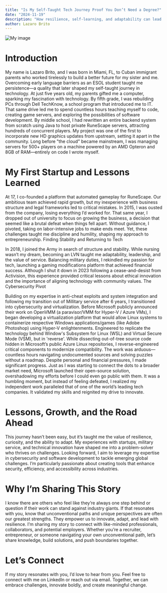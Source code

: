 ```yaml
---
title: "Is My Self-Taught Tech Journey Proof You Don’t Need a Degree?"
date: "2024-11-19"
description: "How resilience, self-learning, and adaptability can lead to significant achievements, even without a formal degree. Learn about my personal journey of overcoming challenges and finding success in the tech industry through unconventional means."
author: Lazaro Brito
---
```


![My image](images/40873d7c-37d0-46c3-a069-f47324dd8d2a.webp "This is an example image")

# Introduction

My name is Lazaro Brito, and I was born in Miami, FL, to Cuban immigrant parents who worked tirelessly to build a better future for my sister and me. Overcoming early language barriers as an ESOL student taught me persistence—a quality that later shaped my self-taught journey in technology.
At just five years old, my parents gifted me a computer, sparking my fascination with technology. By fifth grade, I was rebuilding PCs through Dell TechKnow, a school program that introduced me to IT. That same drive led me to spend countless hours teaching myself to code, creating game servers, and exploring the possibilities of software development.
By middle school, I had rewritten an entire backend system from scratch using Java to host private RuneScape servers, attracting hundreds of concurrent players. My project was one of the first to incorporate new HD graphics updates from upstream, setting it apart in the community. Long before "the cloud" became mainstream, I was managing servers for 500+ players on a machine powered by an AMD Opteron and 8GB of RAM—entirely on code I wrote myself.

# My First Startup and Lessons Learned

At 17, I co-founded a platform that automated gameplay for RuneScape. Our ambitious team achieved rapid growth, but my inexperience with business structure and legal frameworks led to critical mistakes. In 2015, I was ousted from the company, losing everything I’d worked for. That same year, I dropped out of university to focus on growing the business, a decision that seemed like a brutal defeat when things fell apart.
Without guidance, I pivoted, taking on labor-intensive jobs to make ends meet. Yet, these challenges taught me discipline and humility, shaping my approach to entrepreneurship.
Finding Stability and Returning to Tech

In 2018, I joined the Army in search of structure and stability. While nursing wasn’t my dream, becoming an LVN taught me adaptability, leadership, and the value of service. Balancing military duties, I rekindled my passion for tech, launching a gaming modifications platform that achieved financial success. Although I shut it down in 2023 following a cease-and-desist from Activision, this experience provided critical lessons about ethical innovation and the importance of aligning technology with community values.
The Cybersecurity Pivot

Building on my expertise in anti-cheat exploits and system integration and following my transition out of Millitary service after 6 years, I transitioned into cybersecurity and virtualization. Before Microsoft publicly announced their work on OpenVMM (a paravisor/VMM for Hyper-V / Azure VMs), I began developing a virtualization platform that would allow Linux systems to containerize respective Windows applications/games (like Adobe Photoshop) using Hyper-V enlightenments. Engineered to replicate the technology behind Window's Subsystem for Linux (WSL) and Virtual Secure Mode (VSM), but in 'reverse'.
While dissecting out-of-tree source code hidden in Microsoft’s public Azure Linux repositories, I reverse-engineered critical components to modernize compatibility. The work was arduous—countless hours navigating undocumented sources and solving puzzles without a roadmap. Despite personal and financial pressures, I made significant progress.
Just as I was starting to connect the dots to a broader market need, Microsoft launched their open-source solution, overshadowing my efforts before I could even go public with them. It was a humbling moment, but instead of feeling defeated, I realized my independent work paralleled that of one of the world’s leading tech companies. It validated my skills and reignited my drive to innovate.

# Lessons, Growth, and the Road Ahead

This journey hasn’t been easy, but it’s taught me the value of resilience, curiosity, and the ability to adapt. My experiences with startups, military service, and technical innovation have shaped me into a problem-solver who thrives on challenges.
Looking forward, I aim to leverage my expertise in cybersecurity and software development to tackle emerging global challenges. I’m particularly passionate about creating tools that enhance security, efficiency, and accessibility across industries.

# Why I’m Sharing This Story

I know there are others who feel like they’re always one step behind or question if their work can stand against industry giants. If that resonates with you, know that unconventional paths and unique perspectives are often our greatest strengths. They empower us to innovate, adapt, and lead with resilience.
I’m sharing my story to connect with like-minded professionals, collaborators, and potential employers. Whether you’re a recruiter, entrepreneur, or someone navigating your own unconventional path, let’s share knowledge, build solutions, and push boundaries together.

# Let’s Connect

If my story resonates with you, I’d love to hear from you. Feel free to connect with me on LinkedIn or reach out via email. Together, we can embrace challenges, innovate boldly, and create meaningful change.
